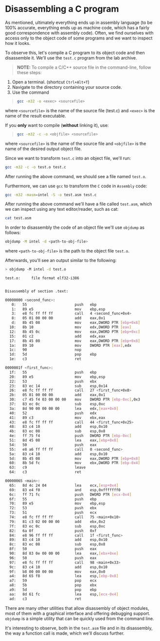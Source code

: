 # Disassembling a C program

As mentioned, ultimately everything ends up in assembly language (to be 100% accurate, everything ends up as machine code, which has a fairly good correspondence with assembly code). Often, we find ourselves with access only to the object code of some programs and we want to inspect how it looks.

To observe this, let's compile a C program to its object code and then disassemble it. We'll use the `test.c` program from the lab archive.

> **NOTE:** To compile a C/C++ source file in the command-line, follow these steps:

1. Open a terminal. (shortcut `Ctrl+Alt+T`)
2. Navigate to the directory containing your source code.
3. Use the command

> ```Bash
> gcc -m32 -o <exec> <sourcefile>
> ```
>
where `<sourcefile>` is the name of the source file (test.c) and `<exec>` is the name of the result executable.

If you **only** want to compile (**without** linking it), use:

> ```Bash
> gcc -m32 -c -o <objfile> <sourcefile>
> ```
>
where `<sourcefile>` is the name of the source file and `<objfile>` is the name of the desired output object file.

Since we want to transform `test.c` into an object file, we'll run:

```Bash
gcc -m32 -c -o test.o test.c
```

After running the above command, we should see a file named `test.o`.

Furthermore, we can use `gcc` to transform the `C` code in `Assembly` code:

```Bash
gcc -m32 -masm=intel -S -o test.asm test.c
```

After running the above command we'll have a file called `test.asm`, which we can inspect using any text editor/reader, such as cat:

```Bash
cat test.asm
```

In order to disassembly the code of an object file we'll use `objdump` as follows:

```Bash
objdump -M intel -d <path-to-obj-file>
```

where `<path-to-obj-file>` is the path to the object file `test.o`.

Afterwards, you'll see an output similar to the following:

```Bash
> objdump -M intel -d test.o

test.o:     file format elf32-i386


Disassembly of section .text:

00000000 <second_func>:
   0:	55                   	push   ebp
   1:	89 e5                	mov    ebp,esp
   3:	e8 fc ff ff ff       	call   4 <second_func+0x4>
   8:	05 01 00 00 00       	add    eax,0x1
   d:	8b 45 08             	mov    eax,DWORD PTR [ebp+0x8]
  10:	8b 10                	mov    edx,DWORD PTR [eax]
  12:	8b 45 0c             	mov    eax,DWORD PTR [ebp+0xc]
  15:	01 c2                	add    edx,eax
  17:	8b 45 08             	mov    eax,DWORD PTR [ebp+0x8]
  1a:	89 10                	mov    DWORD PTR [eax],edx
  1c:	90                   	nop
  1d:	5d                   	pop    ebp
  1e:	c3                   	ret

0000001f <first_func>:
  1f:	55                   	push   ebp
  20:	89 e5                	mov    ebp,esp
  22:	53                   	push   ebx
  23:	83 ec 14             	sub    esp,0x14
  26:	e8 fc ff ff ff       	call   27 <first_func+0x8>
  2b:	05 01 00 00 00       	add    eax,0x1
  30:	c7 45 f4 03 00 00 00 	mov    DWORD PTR [ebp-0xc],0x3
  37:	83 ec 0c             	sub    esp,0xc
  3a:	8d 90 00 00 00 00    	lea    edx,[eax+0x0]
  40:	52                   	push   edx
  41:	89 c3                	mov    ebx,eax
  43:	e8 fc ff ff ff       	call   44 <first_func+0x25>
  48:	83 c4 10             	add    esp,0x10
  4b:	83 ec 08             	sub    esp,0x8
  4e:	ff 75 f4             	push   DWORD PTR [ebp-0xc]
  51:	8d 45 08             	lea    eax,[ebp+0x8]
  54:	50                   	push   eax
  55:	e8 a6 ff ff ff       	call   0 <second_func>
  5a:	83 c4 10             	add    esp,0x10
  5d:	8b 45 08             	mov    eax,DWORD PTR [ebp+0x8]
  60:	8b 5d fc             	mov    ebx,DWORD PTR [ebp-0x4]
  63:	c9                   	leave
  64:	c3                   	ret

00000065 <main>:
  65:	8d 4c 24 04          	lea    ecx,[esp+0x4]
  69:	83 e4 f0             	and    esp,0xfffffff0
  6c:	ff 71 fc             	push   DWORD PTR [ecx-0x4]
  6f:	55                   	push   ebp
  70:	89 e5                	mov    ebp,esp
  72:	53                   	push   ebx
  73:	51                   	push   ecx
  74:	e8 fc ff ff ff       	call   75 <main+0x10>
  79:	81 c3 02 00 00 00    	add    ebx,0x2
  7f:	83 ec 0c             	sub    esp,0xc
  82:	6a 0f                	push   0xf
  84:	e8 96 ff ff ff       	call   1f <first_func>
  89:	83 c4 10             	add    esp,0x10
  8c:	83 ec 08             	sub    esp,0x8
  8f:	50                   	push   eax
  90:	8d 83 0e 00 00 00    	lea    eax,[ebx+0xe]
  96:	50                   	push   eax
  97:	e8 fc ff ff ff       	call   98 <main+0x33>
  9c:	83 c4 10             	add    esp,0x10
  9f:	b8 00 00 00 00       	mov    eax,0x0
  a4:	8d 65 f8             	lea    esp,[ebp-0x8]
  a7:	59                   	pop    ecx
  a8:	5b                   	pop    ebx
  a9:	5d                   	pop    ebp
  aa:	8d 61 fc             	lea    esp,[ecx-0x4]
  ad:	c3                   	ret
```

There are many other utilities that allow disassembly of object modules, most of them with a graphical interface and offering debugging support. `objdump` is a simple utility that can be quickly used from the command line.

It's interesting to observe, both in the `test.asm` file and in its disassembly, the way a function call is made, which we'll discuss further.
